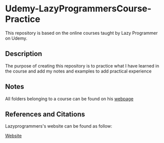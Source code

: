 # Udemy-LazyProgrammersCourse-Practice
This repository is based on the online courses taught by Lazy Programmer on Udemy.

## Description
The purpose of creating this repository is to practice what I have learned in the course and add my notes and examples to add practical experience

## Notes
All folders belonging to a course can be found on his [webpage](https://deeplearningcourses.com/) 

## References and Citations
Lazyprogrammers's website can be found as follow:

[Website](https://lazyprogrammer.me/)
